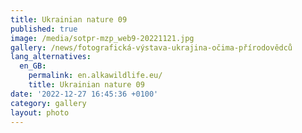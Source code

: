 ```yaml
---
title: Ukrainian nature 09
published: true
image: /media/sotpr-mzp_web9-20221121.jpg
gallery: /news/fotografická-výstava-ukrajina-očima-přírodovědců
lang_alternatives:
  en_GB:
    permalink: en.alkawildlife.eu/
    title: Ukrainian nature 09
date: '2022-12-27 16:45:36 +0100'
category: gallery
layout: photo
---
```


